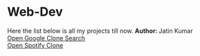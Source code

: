 # Web-Dev
Here the list below is all my projects till now.
<b>Author: </b>Jatin Kumar
</br>
<a href="https://jatin-nicon.github.io/Web-Dev-Projects/Projects/Google_clone_Search">Open Google Clone Search</a>
</br>
<a href="https://jatin-nicon.github.io/Web-Dev-Projects/Projects/Spotify Clone">Open Spotify Clone</a>
